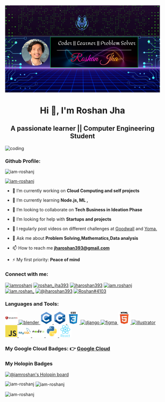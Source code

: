 ![logo](https://github.com/iam-roshanj/iam-roshanj/blob/main/Github%20Banner.png)
<h1 align="center">Hi 👋, I'm Roshan Jha</h1>

<h2 align="center"> A passionate learner || Computer Engineering Student </h2>


<img align="center" alt="coding" width="300" src="https://cdn.dribbble.com/users/926537/screenshots/4502924/python-2.gif">

### Github Profile:

<p align="left"> <img src="https://komarev.com/ghpvc/?username=iam-roshanj&label=Profile%20views&color=0e75b6&style=flat" alt="iam-roshanj" /> </p>

<p align="left"> <a href="https://github.com/ryo-ma/github-profile-trophy"><img src="https://github-profile-trophy.vercel.app/?username=iam-roshanj" alt="iam-roshanj" /></a> </p>

- 🔭 I’m currently working on **Cloud Computing and self projects**

- 🌱 I’m currently learning **Node.js, ML ,**

- 👯 I’m looking to collaborate on **Tech Business in Ideation Phase**

- 🤝 I’m looking for help with **Startups and projects**

- 📝 I regularly post videos on different challenges at [Goodwall](https://www.goodwall.io/roshan-jha-3100) and [Yoma.](https://app.yoma.africa/digital-cv)

- 💬 Ask me about **Problem Solving,Mathematics,Data analysis**

- 📫 How to reach me **jharoshan393@gmail.com**

- ⚡ My first priority: **Peace of mind**

<h3 align="left">Connect with me:</h3>
<p align="left">
<a href="https://dev.to/iamroshanj" target="blank"><img align="center" src="https://raw.githubusercontent.com/rahuldkjain/github-profile-readme-generator/master/src/images/icons/Social/devto.svg" alt="iamroshanj" height="30" width="40" /></a>
<a href="https://twitter.com/roshan_jha393" target="blank"><img align="center" src="https://raw.githubusercontent.com/rahuldkjain/github-profile-readme-generator/master/src/images/icons/Social/twitter.svg" alt="roshan_jha393" height="30" width="40" /></a>
<a href="https://linkedin.com/in/jharoshan393" target="blank"><img align="center" src="https://raw.githubusercontent.com/rahuldkjain/github-profile-readme-generator/master/src/images/icons/Social/linked-in-alt.svg" alt="jharoshan393" height="30" width="40" /></a>
<a href="https://fb.com/iam.roshanj" target="blank"><img align="center" src="https://raw.githubusercontent.com/rahuldkjain/github-profile-readme-generator/master/src/images/icons/Social/facebook.svg" alt="iam.roshanj" height="30" width="40" /></a>
<a href="https://instagram.com/iam.roshan_" target="blank"><img align="center" src="https://raw.githubusercontent.com/rahuldkjain/github-profile-readme-generator/master/src/images/icons/Social/instagram.svg" alt="iam.roshan_" height="30" width="40" /></a>
<a href="https://medium.com/@jharoshan393" target="blank"><img align="center" src="https://raw.githubusercontent.com/rahuldkjain/github-profile-readme-generator/master/src/images/icons/Social/medium.svg" alt="@jharoshan393" height="30" width="40" /></a>
<a href="https://discord.gg/Roshan#4103" target="blank"><img align="center" src="https://raw.githubusercontent.com/rahuldkjain/github-profile-readme-generator/master/src/images/icons/Social/discord.svg" alt="Roshan#4103" height="30" width="40" /></a>
</p>

<h3 align="left">Languages and Tools:</h3>
<p align="left"> <a href="https://angular.io" target="_blank" rel="noreferrer"> <img src="https://raw.githubusercontent.com/devicons/devicon/master/icons/angularjs/angularjs-original-wordmark.svg" alt="angularjs" width="40" height="40"/> </a> <a href="https://www.blender.org/" target="_blank" rel="noreferrer"> <img src="https://download.blender.org/branding/community/blender_community_badge_white.svg" alt="blender" width="40" height="40"/> </a> <a href="https://www.cprogramming.com/" target="_blank" rel="noreferrer"> <img src="https://raw.githubusercontent.com/devicons/devicon/master/icons/c/c-original.svg" alt="c" width="40" height="40"/> </a> <a href="https://www.w3schools.com/cpp/" target="_blank" rel="noreferrer"> <img src="https://raw.githubusercontent.com/devicons/devicon/master/icons/cplusplus/cplusplus-original.svg" alt="cplusplus" width="40" height="40"/> </a> <a href="https://www.w3schools.com/css/" target="_blank" rel="noreferrer"> <img src="https://raw.githubusercontent.com/devicons/devicon/master/icons/css3/css3-original-wordmark.svg" alt="css3" width="40" height="40"/> </a> <a href="https://www.djangoproject.com/" target="_blank" rel="noreferrer"> <img src="https://cdn.worldvectorlogo.com/logos/django.svg" alt="django" width="40" height="40"/> </a> <a href="https://www.figma.com/" target="_blank" rel="noreferrer"> <img src="https://www.vectorlogo.zone/logos/figma/figma-icon.svg" alt="figma" width="40" height="40"/> </a> <a href="https://www.w3.org/html/" target="_blank" rel="noreferrer"> <img src="https://raw.githubusercontent.com/devicons/devicon/master/icons/html5/html5-original-wordmark.svg" alt="html5" width="40" height="40"/> </a> <a href="https://www.adobe.com/in/products/illustrator.html" target="_blank" rel="noreferrer"> <img src="https://www.vectorlogo.zone/logos/adobe_illustrator/adobe_illustrator-icon.svg" alt="illustrator" width="40" height="40"/> </a> <a href="https://developer.mozilla.org/en-US/docs/Web/JavaScript" target="_blank" rel="noreferrer"> <img src="https://raw.githubusercontent.com/devicons/devicon/master/icons/javascript/javascript-original.svg" alt="javascript" width="40" height="40"/> </a> <a href="https://www.mysql.com/" target="_blank" rel="noreferrer"> <img src="https://raw.githubusercontent.com/devicons/devicon/master/icons/mysql/mysql-original-wordmark.svg" alt="mysql" width="40" height="40"/> </a> <a href="https://nodejs.org" target="_blank" rel="noreferrer"> <img src="https://raw.githubusercontent.com/devicons/devicon/master/icons/nodejs/nodejs-original-wordmark.svg" alt="nodejs" width="40" height="40"/> </a> <a href="https://www.python.org" target="_blank" rel="noreferrer"> <img src="https://raw.githubusercontent.com/devicons/devicon/master/icons/python/python-original.svg" alt="python" width="40" height="40"/> </a> <a href="https://reactjs.org/" target="_blank" rel="noreferrer"> <img src="https://raw.githubusercontent.com/devicons/devicon/master/icons/react/react-original-wordmark.svg" alt="react" width="40" height="40"/> </a> </p>

### My Google Cloud Badges: 👉 [Google Cloud](https://www.cloudskillsboost.google/public_profiles/492a4399-ad10-4176-a267-345d1fa60745)

### My Holopin Badges
[![@iamroshan's Holopin board](https://holopin.me/iamroshan)](https://holopin.io/@iamroshan)


<p><img align="left" src="https://github-readme-stats.vercel.app/api/top-langs?username=iam-roshanj&show_icons=true&locale=en&layout=compact" alt="iam-roshanj" /></p>


<p>&nbsp;<img align="center" src="https://github-readme-stats.vercel.app/api?username=iam-roshanj&show_icons=true&locale=en" alt="iam-roshanj" /></p>


<p><img align="center" src="https://github-readme-streak-stats.herokuapp.com/?user=iam-roshanj&" alt="iam-roshanj" /></p>
